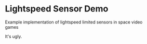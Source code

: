 # Lightspeed Sensor Demo
Example implementation of lightspeed limited sensors in space video games

It's ugly.

